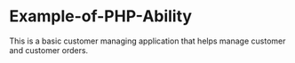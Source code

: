 # Example-of-PHP-Ability
This is a basic customer managing application that helps manage customer and customer orders. 
